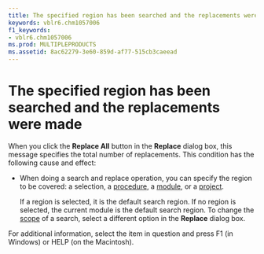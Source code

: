 ```yaml
---
title: The specified region has been searched and the replacements were made
keywords: vblr6.chm1057006
f1_keywords:
- vblr6.chm1057006
ms.prod: MULTIPLEPRODUCTS
ms.assetid: 8ac62279-3e60-859d-af77-515cb3caeead
---
```



# The specified region has been searched and the replacements were made

When you click the  **Replace All** button in the **Replace** dialog box, this message specifies the total number of replacements. This condition has the following cause and effect:



- When doing a search and replace operation, you can specify the region to be covered: a selection, a [procedure](vbe-glossary.md), a [module](vbe-glossary.md), or a [project](vbe-glossary.md).
    
    If a region is selected, it is the default search region. If no region is selected, the current module is the default search region. To change the [scope](vbe-glossary.md) of a search, select a different option in the **Replace** dialog box.
    

For additional information, select the item in question and press F1 (in Windows) or HELP (on the Macintosh).

